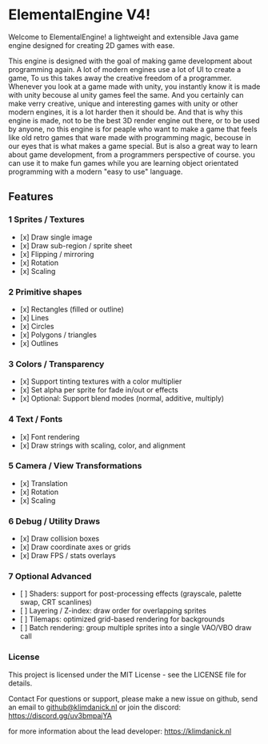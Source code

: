 # ElementalEngine V4!

Welcome to ElementalEngine! a lightweight and extensible Java game engine designed for creating 2D games with ease.

This engine is designed with the goal of making game development about programming again. A lot of modern engines use a lot of UI to create a game, To us this takes away the creative freedom of a programmer.
Whenever you look at a game made with unity, you instantly know it is made with unity becouse al unity games feel the same. And you certainly can make verry creative, unique and interesting games with unity or other modern engines, it is a lot harder then it should be. And that is why this engine is made, not to be the best 3D render engine out there, or to be used by anyone, no this engine is for peaple who want to make a game that feels like old retro games that ware made with programming magic, becouse in our eyes that is what makes a game special. But is also a great way to learn about game development, from a programmers perspective of course. you can use it to make fun games while you are learning object orientated programming with a modern "easy to use" language.

## Features

### 1 Sprites / Textures

* \[x] Draw single image
* \[x] Draw sub-region / sprite sheet
* \[x] Flipping / mirroring
* \[x] Rotation
* \[x] Scaling

### 2 Primitive shapes

* \[x] Rectangles (filled or outline)
* \[x] Lines
* \[x] Circles
* \[x] Polygons / triangles
* \[x] Outlines

### 3 Colors / Transparency

* \[x] Support tinting textures with a color multiplier
* \[x] Set alpha per sprite for fade in/out or effects
* \[x] Optional: Support blend modes (normal, additive, multiply)

### 4 Text / Fonts

* \[x] Font rendering
* \[x] Draw strings with scaling, color, and alignment

### 5 Camera / View Transformations

* \[x] Translation
* \[x] Rotation
* \[x] Scaling

### 6 Debug / Utility Draws

* \[x] Draw collision boxes
* \[x] Draw coordinate axes or grids
* \[x] Draw FPS / stats overlays

### 7 Optional Advanced

* \[ ] Shaders: support for post-processing effects (grayscale, palette swap, CRT scanlines)
* \[ ] Layering / Z-index: draw order for overlapping sprites
* \[ ] Tilemaps: optimized grid-based rendering for backgrounds
* \[ ] Batch rendering: group multiple sprites into a single VAO/VBO draw call

### License

This project is licensed under the MIT License - see the LICENSE file for details.

Contact
For questions or support, please make a new issue on github, send an email to github@klimdanick.nl or join the discord: https://discord.gg/uv3bmpajYA

for more information about the lead developer:
https://klimdanick.nl

